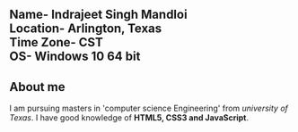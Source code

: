 **Name-** Indrajeet Singh Mandloi  
**Location-** Arlington, Texas  
**Time Zone-** CST  
**OS-** Windows 10 64 bit  
---

## About me
I am pursuing masters in 'computer science Engineering' from *university of Texas*. I have good knowledge of **HTML5, CSS3 and JavaScript**.
